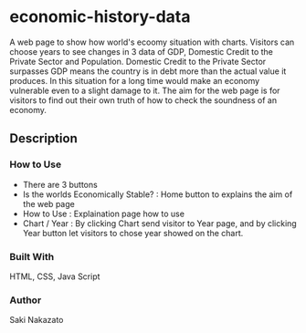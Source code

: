 # economic-history-data
A web page to show how world's ecoomy situation with charts.
Visitors can choose years to see changes in 3 data of GDP, Domestic Credit to the Private Sector and Population.
Domestic Credit to the Private Sector surpasses GDP means the country is in debt more than the actual value it produces.
In this situation for a long time would make an economy vulnerable even to a slight damage to it.
The aim for the web page is for visitors to find out their own truth of how to check the soundness of an economy.

## Description
### How to Use
- There are 3 buttons
 - Is the worlds Economically Stable? : Home button to explains the aim of the web page
 - How to Use : Explaination page how to use 
 - Chart / Year : By clicking Chart send visitor to Year page, and by clicking Year button let visitors to chose year showed on the chart.

### Built With
HTML, CSS, Java Script

### Author
Saki Nakazato
